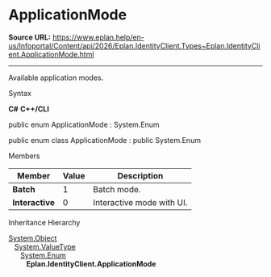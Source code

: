 # ApplicationMode

**Source URL:** https://www.eplan.help/en-us/Infoportal/Content/api/2026/Eplan.IdentityClient.Types~Eplan.IdentityClient.ApplicationMode.html

---

Available application modes.

Syntax

**C#**
**C++/CLI**


public enum ApplicationMode : System.Enum

public enum class ApplicationMode : public System.Enum


Members

| Member | Value | Description |
| --- | --- | --- |
| **Batch** | 1 | Batch mode. |
| **Interactive** | 0 | Interactive mode with UI. |

Inheritance Hierarchy

[System.Object](#)  
   [System.ValueType](#)  
      [System.Enum](#)  
         **Eplan.IdentityClient.ApplicationMode**
